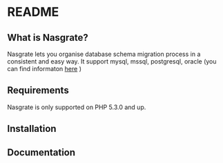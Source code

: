 README
======

What is Nasgrate?
-----------------

Nasgrate lets you organise database schema migration process in a consistent and easy way.
It support mysql, mssql, postgresql, oracle (you can find informaton [here](http://php.net/manual/en/pdo.drivers.php) )

Requirements
------------

Nasgrate is only supported on PHP 5.3.0 and up.

Installation
------------



Documentation
-------------


